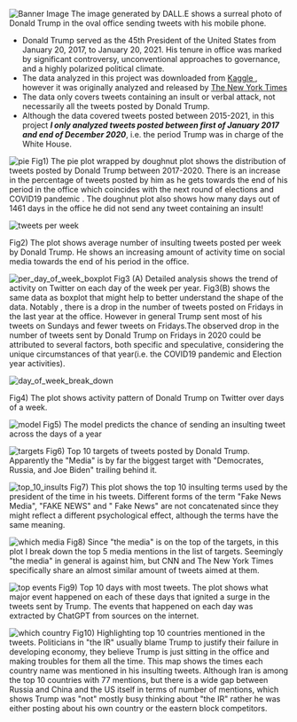 
<!-- 
<figure style="text-align: center;">
  <img src="https://github.com/Htbibalan/PYTHON_COURSE_2024/blob/main/source/surea.webp" alt="Banner image" style="width: 50%; display: block; margin-left: auto; margin-right: auto;"/>
  <figcaption>The image generated by DALL.E shows a surreal photo of Donald Trump in the oval office sending tweets with his mobile phone</figcaption>
</figure> -->


![Banner Image](https://github.com/Htbibalan/PYTHON_COURSE_2024/blob/main/source/surea.webp)
The image generated by DALL.E shows a surreal photo of Donald Trump in the oval office sending tweets with his mobile phone.
            
* Donald Trump served as the 45th President of the United States from January 20, 2017, to January 20, 2021. His tenure in office was marked by significant controversy, unconventional approaches to governance, and a highly polarized political climate.
* The data analyzed in this project was downloaded from [Kaggle ](https://www.kaggle.com/datasets/ayushggarg/all-trumps-twitter-insults-20152021/data), however it was originally analyzed and released by [The New York Times ](https://www.nytimes.com/interactive/2021/01/19/upshot/trump-complete-insult-list.html) 
* The data only covers tweets containing an insult or verbal attack, not necessarily all the tweets posted by Donald Trump.
* Although the data covered tweets posted between 2015-2021, in this project ***I only analyzed tweets posted between first of January 2017 and end of December 2020***, i.e. the period Trump was in charge of the White House.


![pie](https://github.com/Htbibalan/PYTHON_COURSE_2024/blob/main/plots/pie_doughnut.png)
Fig1) The pie plot wrapped by doughnut plot shows the distribution of tweets posted by Donald Trump between 2017-2020. There is an increase in the percentage of tweets posted by him as he gets towards the end of his period in the office which coincides with the next round of elections and COVID19 pandemic . The doughnut plot also shows how many days out of 1461 days in the office he did not send any tweet containing an insult!

![tweets per week](https://github.com/Htbibalan/PYTHON_COURSE_2024/blob/main/plots/av_tweets_per_week.png)


Fig2) The plot shows average number of insulting tweets  posted per week by Donald Trump. He shows an increasing amount of activity time on social media towards the end of his period in the office.


![per_day_of_week_boxplot](https://github.com/Htbibalan/PYTHON_COURSE_2024/blob/main/plots/combined_plots_line.png)
Fig3 (A) Detailed analysis shows the trend of activity on Twitter on each day of the week per year. Fig3(B) shows the same data as boxplot that might help to better understand the shape of the data. Notably , there is a drop in the number of tweets posted on Fridays in the last year at the office. 
However in general Trump sent most of his tweets on Sundays and fewer tweets on Fridays.The observed drop in the number of tweets sent by Donald Trump on Fridays in 2020 could be attributed to several factors, both specific and speculative, considering the unique circumstances of that year(i.e. the COVID19 pandemic and Election year activities).


![day_of_week_break_down](https://github.com/Htbibalan/PYTHON_COURSE_2024/blob/main/plots/av_tweet_per_day_of_week.png) 

Fig4) The plot shows activity pattern of Donald Trump on Twitter over days of a week.


![model](https://github.com/Htbibalan/PYTHON_COURSE_2024/blob/main/plots/regres_markerstyle.png) 
Fig5) The model predicts the chance of sending an insulting tweet across the days of a year

![targets](https://github.com/Htbibalan/PYTHON_COURSE_2024/blob/main/plots/top_10_targets.png)
Fig6) Top 10 targets of tweets posted by Donald Trump. Apparently the "Media"  is by far the biggest target with "Democrates, Russia, and Joe Biden" trailing behind it.




![top_10_insults](https://github.com/Htbibalan/PYTHON_COURSE_2024/blob/main/plots/top_10_insults.png)
Fig7) This plot shows the top 10 insulting terms used by the president of the time in his tweets. Different forms of the term "Fake News Media", "FAKE NEWS" and " Fake News" are not concatenated since they might reflect a different psychological effect, although the terms have the same meaning.

![which media](https://github.com/Htbibalan/PYTHON_COURSE_2024/blob/main/plots/which_media.png)
Fig8) Since "the media" is on the top of the targets, in this plot I break down the top 5 media mentions in the list of targets. Seemingly "the media" in general is against him, but CNN and The New York Times specifically share an almost similar amount of tweets aimed at them.

![top events](https://github.com/Htbibalan/PYTHON_COURSE_2024/blob/main/plots/top10dates_events.png)
Fig9) Top 10 days with most tweets. The plot shows what major event happened on each of these days that ignited a surge in the tweets sent by Trump. The events that happened on each day was extracted by ChatGPT from sources on the internet. 

![which country](https://github.com/Htbibalan/PYTHON_COURSE_2024/blob/main/plots/map_pair.png)
Fig10) Highlighting top 10 countries mentioned in the tweets. Politicians in "the IR" usually blame Trump to justify their failure in developing economy, they believe Trump is just sitting in the office and making troubles for them all the time. This map shows the times each country name was mentioned in his insulting tweets. Although Iran is among the top 10 countries with 77 mentions, but there is a wide gap between Russia and China and the US itself in terms of number of mentions, which shows Trump was "not" mostly busy thinking about "the IR" rather he was either posting about his own country or the eastern block competitors.




